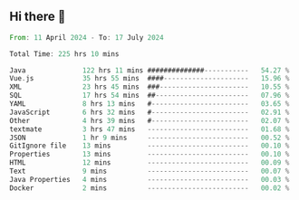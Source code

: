 ## Hi there 👋
<!--START_SECTION:waka-->

```rust
From: 11 April 2024 - To: 17 July 2024

Total Time: 225 hrs 10 mins

Java              122 hrs 11 mins ##############-----------   54.27 %
Vue.js            35 hrs 55 mins  ####---------------------   15.96 %
XML               23 hrs 45 mins  ###----------------------   10.55 %
SQL               17 hrs 54 mins  ##-----------------------   07.96 %
YAML              8 hrs 13 mins   #------------------------   03.65 %
JavaScript        6 hrs 32 mins   #------------------------   02.91 %
Other             4 hrs 39 mins   #------------------------   02.07 %
textmate          3 hrs 47 mins   -------------------------   01.68 %
JSON              1 hr 9 mins     -------------------------   00.52 %
GitIgnore file    13 mins         -------------------------   00.10 %
Properties        13 mins         -------------------------   00.10 %
HTML              12 mins         -------------------------   00.09 %
Text              9 mins          -------------------------   00.07 %
Java Properties   4 mins          -------------------------   00.03 %
Docker            2 mins          -------------------------   00.02 %
```

<!--END_SECTION:waka-->
<!--
**lianggeshanhetao/lianggeshanhetao** is a ✨ _special_ ✨ repository because its `README.md` (this file) appears on your GitHub profile.

Here are some ideas to get you started:

- 🔭 I’m currently working on ...
- 🌱 I’m currently learning ...
- 👯 I’m looking to collaborate on ...
- 🤔 I’m looking for help with ...
- 💬 Ask me about ...
- 📫 How to reach me: ...
- 😄 Pronouns: ...
- ⚡ Fun fact: ...
-->
